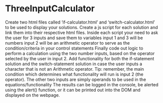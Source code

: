 # ThreeInputCalculator
Create two html files called ‘if-calculator.html’ and ‘switch-calculator.html’ to be used to display your solutions.
Create a js script for each solution and link them into their respective html files.
Inside each script your need to ask the user for 3 inputs and save them to variables
input 1 and 3 will be numbers
input 2 will be an arithmetic operator to serve as the condition/criteria in your control statements
Finally code out logic to perform a calculation using the two number inputs, based on the operator selected by the user in input 2. Add functionality for both the if-statement solution and the switch-statement solution in case the user inputs a character that is not an Arithmetic operator.
Tip: remember, the main condition which determines what functionality will run is input 2 (the operator). The other two inputs are simply operands to be used in the equations/functionality
The results can be logged in the console, be alerted using the alert() function, or it can be printed out into the DOM and displayed on the webpage.

